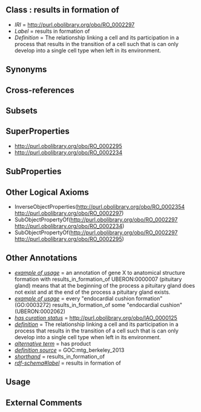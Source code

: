 
## Class : results in formation of

 * *IRI* = http://purl.obolibrary.org/obo/RO_0002297
 * *Label* = results in formation of
 * *Definition* = The relationship linking a cell and its participation in a process that results in the transition of a cell such that is can only develop into a single cell type when left in its environment.

## Synonyms


## Cross-references


## Subsets


## SuperProperties

 * <http://purl.obolibrary.org/obo/RO_0002295>
 * <http://purl.obolibrary.org/obo/RO_0002234>

## SubProperties


## Other Logical Axioms

 * InverseObjectProperties(<http://purl.obolibrary.org/obo/RO_0002354> <http://purl.obolibrary.org/obo/RO_0002297>)
 * SubObjectPropertyOf(<http://purl.obolibrary.org/obo/RO_0002297> <http://purl.obolibrary.org/obo/RO_0002234>)
 * SubObjectPropertyOf(<http://purl.obolibrary.org/obo/RO_0002297> <http://purl.obolibrary.org/obo/RO_0002295>)

## Other Annotations

 * *[example of usage](../../IAO/12/IAO_0000112.md)* = an annotation of gene X to anatomical structure formation with results_in_formation_of UBERON:0000007 (pituitary gland) means that at the beginning of the process a pituitary gland does not exist and at the end of the process a pituitary gland exists.
 * *[example of usage](../../IAO/12/IAO_0000112.md)* = every "endocardial cushion formation" (GO:0003272) results_in_formation_of some "endocardial cushion" (UBERON:0002062)
 * *[has curation status](../../IAO/14/IAO_0000114.md)* = http://purl.obolibrary.org/obo/IAO_0000125
 * *[definition](../../IAO/15/IAO_0000115.md)* = The relationship linking a cell and its participation in a process that results in the transition of a cell such that is can only develop into a single cell type when left in its environment.
 * *[alternative term](../../IAO/18/IAO_0000118.md)* = has product
 * *[definition source](../../IAO/19/IAO_0000119.md)* = GOC:mtg_berkeley_2013
 * *[shorthand](../../nd/oboInOwl#shorthand.md)* = results_in_formation_of
 * *[rdf-schema#label](../../el/rdf-schema#label.md)* = results in formation of

## Usage


## External Comments

